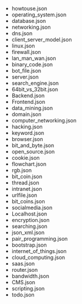 - howtouse.json
- operating_system.json
- database.json
- networking.json
- dns.json
- client_server_model.json
- linux.json
- firewall.json
- lan_man_wan.json
- binary_code.json
- bot_file.json
- server.json
- search_engine.json
- 64bit_vs_32bit.json
- Backend.json
- Frontend.json
- data_mining.json
- domain.json
- computer_networking.json
- hacking.json
- keyword.json
- browser.json
- bit_and_byte.json
- open_source.json
- cookie.json
- flowchart.json
- rgb.json
- bit_coin.json
- thread.json
- intranet.json
- urlfile.json
- bit_coins.json
- socialmedia.json
- Localhost.json
- encryption.json
- searching.json
- json_xml.json
- pair_programming.json
- bootstrap.json
- internet_of_things.json
- cloud_computing.json
- saas.json
- router.json
- bandwidth.json
- CMS.json
- scripting.json
- todo.json
